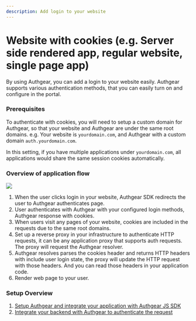 ```yaml
---
description: Add login to your website
---
```


# Website with cookies \(e.g. Server side rendered app, regular website, single page app\)

By using Authgear, you can add a login to your website easily. Authgear supports various authentication methods, that you can easily turn on and configure in the portal.

### Prerequisites

To authenticate with cookies, you will need to setup a custom domain for Authgear, so that your website and Authgear are under the same root domains. e.g. Your website is `yourdomain.com`, and Authgear with a custom domain `auth.yourdomain.com`. 

In this setting, if you have multiple applications under `yourdomain.com`, all applications would share the same session cookies automatically.

### Overview of application flow

![](https://mermaid.ink/img/eyJjb2RlIjoic2VxdWVuY2VEaWFncmFtXG4gIHBhcnRpY2lwYW50IENsaWVudEFwcCBhcyBVc2VyIEJyb3dzZXJcbiAgcGFydGljaXBhbnQgQXBwQmFja2VuZCBhcyBZb3VyIFdlYnNpdGUgPGJyLz4gKHlvdXJkb21haW4uY29tKVxuICBwYXJ0aWNpcGFudCBBdXRoZ2VhciBhcyBBdXRoZ2VyIDxici8-IChhdXRoLnlvdXJkb21haW4uY29tKVxuICByZWN0IHJnYigyMzAsIDIzNiwgMjQxKVxuICBOb3RlIHJpZ2h0IG9mIENsaWVudEFwcDogVHJpZ2dlciB1c2VyIGxvZ2luIFxuICBDbGllbnRBcHAtPj5BdXRoZ2VhcjogVXNpbmcgQXV0aGdlYXIgU0RLIHRvIHRyaWdnZXIgbG9naW4gZmxvd1xuICBBdXRoZ2Vhci0-PkNsaWVudEFwcDogVXNlciBhdXRoZW50aWNhdGVzIHdpdGggQXV0aGdlYXIgYW5kIGNvb2tpZXMgYXJlIHNldFxuICBlbmRcbiAgcmVjdCByZ2IoMjMwLCAyMzYsIDI0MSlcbiAgTm90ZSByaWdodCBvZiBDbGllbnRBcHA6IE1ha2luZyBhcHBsaWNhdGlvbiByZXF1ZXN0XG4gIENsaWVudEFwcC0-PkFwcEJhY2tlbmQ6IFVzZXIgcmVxdWVzdCB0aGUgd2Vic2l0ZTxici8-Y29va2llcyBhcmUgaW5jbHVkZWQgYXV0b21hdGljYWxseSBieSBicm93c2VyPGJyLz51bmRlciB0aGUgc2FtZSByb290IGRvbWFpbnNcbiAgQXBwQmFja2VuZC0-PkF1dGhnZWFyOiBTZXR1cCBwcm94eSB0byBpbnRlZ3JhdGUgd2l0aCBBdXRoZ2VhciByZXNvbHZlciB0byBhdXRoZW50aWNhdGUgSFRUUCByZXF1ZXN0IDxici8-IGUuZy4gbmdpbnggbmd4X2h0dHBfYXV0aF9yZXF1ZXN0X21vZHVsZVxuICBBdXRoZ2Vhci0-PkFwcEJhY2tlbmQ6IEF1dGhnZWFyIHJlcG9uc2UgSFRUUCBoZWFkZXJzIHdpdGggdXNlciBsb2dpbiBzdGF0ZTxici8-cHJveHkgdXBkYXRlIHJlcXVlc3Qgd2l0aCBoZWFkZXJzIDxici8-IGFwcGxpY2F0aW9uIHJlYWQgdGhlIGhlYWRlcnMgZm9yIHVzZXIgbG9naW4gc3RhdGVcbiAgQXBwQmFja2VuZC0-PkNsaWVudEFwcDogUmVuZGVyIHdlYiBwYWdlIHRvIHVzZXJcbiAgZW5kIiwibWVybWFpZCI6eyJ0aGVtZSI6ImRlZmF1bHQiLCJzZXF1ZW5jZSI6eyJzaG93U2VxdWVuY2VOdW1iZXJzIjp0cnVlfX0sInVwZGF0ZUVkaXRvciI6ZmFsc2V9)



1. When the user clicks login in your website, Authgear SDK redirects the user to Authgear authenticates page.
2. User authenticates with Authgear with your configured login methods, Authgear response with cookies.
3. When users visit any pages of your website, cookies are included in the requests due to the same root domains.
4. Set up a reverse proxy in your infrastructure to authenticate HTTP requests, it can be any application proxy that supports auth requests. The proxy will request the Authgear resolver.
5. Authgear resolves parses the cookies header and returns HTTP headers with include user login state, the proxy will update the HTTP request with those headers. And you can read those headers in your application code.
6. Render web page to your user. 

### Setup Overview

1. [Setup Authgear and integrate your application with Authgear JS SDK](../getting-started/website.md)
2. [Integrate your backend with Authgear to authenticate the request](../getting-started/backend-integration/)



